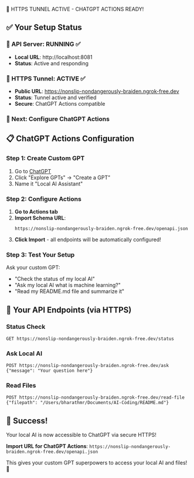 🎉 HTTPS TUNNEL ACTIVE - CHATGPT ACTIONS READY!

## ✅ Your Setup Status

### 🚀 API Server: RUNNING ✅
- **Local URL**: http://localhost:8081
- **Status**: Active and responding

### 🔗 HTTPS Tunnel: ACTIVE ✅  
- **Public URL**: https://nonslip-nondangerously-braiden.ngrok-free.dev
- **Status**: Tunnel active and verified
- **Secure**: ChatGPT Actions compatible

### 🎯 Next: Configure ChatGPT Actions

## 📋 ChatGPT Actions Configuration

### Step 1: Create Custom GPT
1. Go to [ChatGPT](https://chat.openai.com)
2. Click "Explore GPTs" → "Create a GPT"
3. Name it "Local AI Assistant"

### Step 2: Configure Actions
1. **Go to Actions tab**
2. **Import Schema URL**:
   ```
   https://nonslip-nondangerously-braiden.ngrok-free.dev/openapi.json
   ```
3. **Click Import** - all endpoints will be automatically configured!

### Step 3: Test Your Setup
Ask your custom GPT:
- "Check the status of my local AI"
- "Ask my local AI what is machine learning?"
- "Read my README.md file and summarize it"

## 🔧 Your API Endpoints (via HTTPS)

### Status Check
```
GET https://nonslip-nondangerously-braiden.ngrok-free.dev/status
```

### Ask Local AI
```
POST https://nonslip-nondangerously-braiden.ngrok-free.dev/ask
{"message": "Your question here"}
```

### Read Files
```
POST https://nonslip-nondangerously-braiden.ngrok-free.dev/read-file  
{"filepath": "/Users/bharathmr/Documents/AI-Coding/README.md"}
```

## 🎯 Success! 

Your local AI is now accessible to ChatGPT via secure HTTPS! 

**Import URL for ChatGPT Actions**: 
`https://nonslip-nondangerously-braiden.ngrok-free.dev/openapi.json`

This gives your custom GPT superpowers to access your local AI and files! 🚀